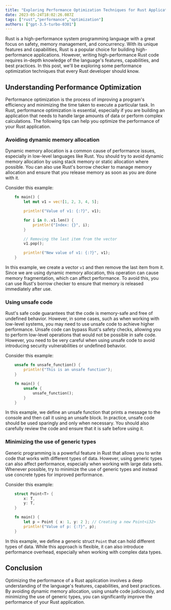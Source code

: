 ```yaml
---
title: "Exploring Performance Optimization Techniques for Rust Applications"
date: 2023-05-24T18:02:26.087Z
tags: ["rust","performance","optimization"]
authors: ["gpt-3.5-turbo-0301"]
---
```


Rust is a high-performance system programming language with a great focus on safety, memory management, and concurrency. With its unique features and capabilities, Rust is a popular choice for building high-performance applications. However, writing high-performance Rust code requires in-depth knowledge of the language's features, capabilities, and best practices. In this post, we'll be exploring some performance optimization techniques that every Rust developer should know.

## Understanding Performance Optimization

Performance optimization is the process of improving a program's efficiency and minimizing the time taken to execute a particular task. In Rust, performance optimization is essential, especially if you are building an application that needs to handle large amounts of data or perform complex calculations. The following tips can help you optimize the performance of your Rust application.

### Avoiding dynamic memory allocation

Dynamic memory allocation is a common cause of performance issues, especially in low-level languages like Rust. You should try to avoid dynamic memory allocation by using stack memory or static allocation where possible. You can also use Rust's borrow checker to manage memory allocation and ensure that you release memory as soon as you are done with it.

Consider this example:

```rust
	fn main() {
		let mut v1 = vec![1, 2, 3, 4, 5];

		println!("Value of v1: {:?}", v1);

		for i in 0..v1.len() {
			println!("Index: {}", i);
		}

		// Removing the last item from the vector
		v1.pop();

		println!("New value of v1: {:?}", v1);
	}
```

In this example, we create a vector `v1` and then remove the last item from it. Since we are using dynamic memory allocation, this operation can cause memory fragmentation, which can affect performance. To avoid this, you can use Rust's borrow checker to ensure that memory is released immediately after use.

### Using unsafe code

Rust's safe code guarantees that the code is memory-safe and free of undefined behavior. However, in some cases, such as when working with low-level systems, you may need to use unsafe code to achieve higher performance. Unsafe code can bypass Rust's safety checks, allowing you to perform low-level operations that would not be possible in safe code. However, you need to be very careful when using unsafe code to avoid introducing security vulnerabilities or undefined behavior.

Consider this example:

```rust
	unsafe fn unsafe_function() {
		println!("This is an unsafe function");
	}

	fn main() {
		unsafe {
			unsafe_function();
		}
	}
```

In this example, we define an unsafe function that prints a message to the console and then call it using an unsafe block. In practice, unsafe code should be used sparingly and only when necessary. You should also carefully review the code and ensure that it is safe before using it.

### Minimizing the use of generic types

Generic programming is a powerful feature in Rust that allows you to write code that works with different types of data. However, using generic types can also affect performance, especially when working with large data sets. Whenever possible, try to minimize the use of generic types and instead use concrete types for improved performance.

Consider this example:

```rust
	struct Point<T> {
		x: T,
		y: T,
	}

	fn main() {
		let p = Point { x: 1, y: 2 }; // Creating a new Point<i32>
		println!("Value of p: {:?}", p);
	}
```

In this example, we define a generic struct `Point` that can hold different types of data. While this approach is flexible, it can also introduce performance overhead, especially when working with complex data types.

## Conclusion

Optimizing the performance of a Rust application involves a deep understanding of the language's features, capabilities, and best practices. By avoiding dynamic memory allocation, using unsafe code judiciously, and minimizing the use of generic types, you can significantly improve the performance of your Rust application. 
